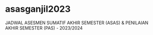 # asasganjil2023
JADWAL ASESMEN SUMATIF AKHIR SEMESTER (ASAS) &amp; PENILAIAN AKHIR SEMESTER (PAS) - 2023/2024
